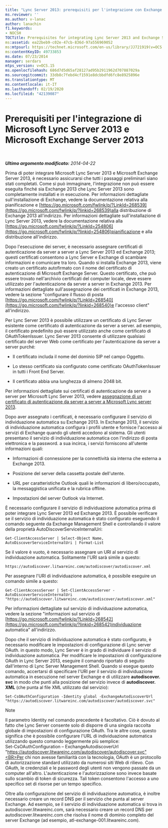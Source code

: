 ```yaml
---
title: "Lync Server 2013: prerequisiti per l'integrazione con Exchange Server 2013"
ms.reviewer: ''
ms.author: v-lanac
author: lanachin
f1.keywords:
- NOCSH
TOCTitle: Prerequisites for integrating Lync Server 2013 and Exchange Server 2013
ms:assetid: ea22beb9-c02e-47cb-836d-97a556969052
ms:mtpsurl: https://technet.microsoft.com/en-us/library/JJ721919(v=OCS.15)
ms:contentKeyID: 49733853
ms.date: 07/23/2014
manager: serdars
mtps_version: v=OCS.15
ms.openlocfilehash: 686d7d5d65af28127ad95b2911962d707887029a
ms.sourcegitcommit: 33db8c7febd4cf1591e8dcbbdfd6fc8e8925896e
ms.translationtype: MT
ms.contentlocale: it-IT
ms.lasthandoff: 02/19/2020
ms.locfileid: "42139087"
---
```

<div data-xmlns="http://www.w3.org/1999/xhtml">

<div class="topic" data-xmlns="http://www.w3.org/1999/xhtml" data-msxsl="urn:schemas-microsoft-com:xslt" data-cs="http://msdn.microsoft.com/">

<div data-asp="https://msdn2.microsoft.com/asp">

# <a name="prerequisites-for-integrating-microsoft-lync-server-2013-and-microsoft-exchange-server-2013"></a>Prerequisiti per l'integrazione di Microsoft Lync Server 2013 e Microsoft Exchange Server 2013

</div>

<div id="mainSection">

<div id="mainBody">

<span> </span>

_**Ultimo argomento modificato:** 2014-04-22_

Prima di poter integrare Microsoft Lync Server 2013 e Microsoft Exchange Server 2013, è necessario assicurarsi che tutti i passaggi preliminari siano stati completati. Come si può immaginare, l'integrazione non può essere eseguita finché sia Exchange 2013 che Lync Server 2013 sono completamente installati e in esecuzione. Per informazioni dettagliate sull'installazione di Exchange, vedere la documentazione relativa alla pianificazione e [https://go.microsoft.com/fwlink/p/?LinkId=268539](https://go.microsoft.com/fwlink/p/?linkid=268539)alla distribuzione di Exchange 2013 all'indirizzo. Per informazioni dettagliate sull'installazione di Lync Server 2013, vedere la documentazione relativa alla [https://go.microsoft.com/fwlink/p/?LinkId=254806](https://go.microsoft.com/fwlink/p/?linkid=254806)pianificazione e alla distribuzione all'indirizzo.

Dopo l'esecuzione dei server, è necessario assegnare certificati di autenticazione da server a server a Lync Server 2013 ed Exchange 2013; questi certificati consentono a Lync Server e Exchange di scambiare informazioni e comunicare tra loro. Quando si installa Exchange 2013, viene creato un certificato autofirmato con il nome del certificato di autenticazione di Microsoft Exchange Server. Questo certificato, che può essere trovato nell'archivio certificati del computer locale, deve essere utilizzato per l'autenticazione da server a server in Exchange 2013. Per informazioni dettagliate sull'assegnazione dei certificati in Exchange 2013, vedere la sezione "configurare il flusso di posta [https://go.microsoft.com/fwlink/p/?LinkId=268540](https://go.microsoft.com/fwlink/p/?linkid=268540)e l'accesso client" all'indirizzo.

Per Lync Server 2013 è possibile utilizzare un certificato di Lync Server esistente come certificato di autenticazione da server a server. ad esempio, il certificato predefinito può essere utilizzato anche come certificato di OAuthTokenIssuer. Lync Server 2013 consente di utilizzare qualsiasi certificato del server Web come certificato per l'autenticazione da server a server purché:

  - Il certificato includa il nome del dominio SIP nel campo Oggetto.

  - Lo stesso certificato sia configurato come certificato OAuthTokenIssuer in tutti i Front End Server.

  - Il certificato abbia una lunghezza di almeno 2048 bit.

Per informazioni dettagliate sui certificati di autenticazione da server a server per Microsoft Lync Server 2013, vedere [assegnazione di un certificato di autenticazione da server a server a Microsoft Lync server 2013](lync-server-2013-assigning-a-server-to-server-authentication-certificate-to-lync-server-2013.md).

Dopo aver assegnato i certificati, è necessario configurare il servizio di individuazione automatica su Exchange 2013. In Exchange 2013, il servizio di individuazione automatica configura i profili utente e fornisce l'accesso ai servizi di Exchange quando gli utenti accedono al sistema. Gli utenti presentano il servizio di individuazione automatica con l'indirizzo di posta elettronica e la password. a sua incirca, i servizi forniscono all'utente informazioni quali:

  - Informazioni di connessione per la connettività sia interna che esterna a Exchange 2013.

  - Posizione del server della cassetta postale dell'utente.

  - URL per caratteristiche Outlook quali le informazioni di libero/occupato, la messaggistica unificata e la rubrica offline.

  - Impostazioni del server Outlook via Internet.

È necessario configurare il servizio di individuazione automatica prima di poter integrare Lync Server 2013 ed Exchange 2013. È possibile verificare se il servizio di individuazione automatica è stato configurato eseguendo il comando seguente da Exchange Management Shell e controllando il valore della proprietà AutoDiscoverServiceInternalUri:

    Get-ClientAccessServer | Select-Object Name, AutoDiscoverServiceInternalUri | Format-List

Se il valore è vuoto, è necessario assegnare un URI al servizio di individuazione automatica. Solitamente l'URI sarà simile a questo:

    https://autodiscover.litwareinc.com/autodiscover/autodiscover.xml

Per assegnare l'URI di individuazione automatica, è possibile eseguire un comando simile a questo:

    Get-ClientAccessServer | Set-ClientAccessServer -AutoDiscoverServiceInternalUri "https://autodiscover.litwareinc.com/autodiscover/autodiscover.xml"

Per informazioni dettagliate sul servizio di individuazione automatica, vedere la sezione "informazioni sul servizio di [https://go.microsoft.com/fwlink/p/?LinkId=268542](https://go.microsoft.com/fwlink/p/?linkid=268542)individuazione automatica" all'indirizzo.

Dopo che il servizio di individuazione automatica è stato configurato, è necessario modificare le impostazioni di configurazione di Lync server OAuth. in questo modo, Lync Server è in grado di individuare il servizio di individuazione automatica. Per modificare le impostazioni di configurazione OAuth in Lync Server 2013, eseguire il comando riportato di seguito dall'interno di Lync Server Management Shell. Quando si esegue questo comando, accertarsi di specificare l'URI per il servizio di individuazione automatica in esecuzione nel server Exchange e di utilizzare **autodiscover. svc** in modo che punti alla posizione del servizio invece di **autodiscover. XML** (che punta al file XML utilizzato dal servizio):

    Set-CsOAuthConfiguration -Identity global -ExchangeAutodiscoverUrl "https://autodiscover.litwareinc.com/autodiscover/autodiscover.svc"

<div>


> [!NOTE]  
> Il parametro Identity nel comando precedente è facoltativo. Ciò è dovuto al fatto che Lync Server consente solo di disporre di una singola raccolta globale di impostazioni di configurazione OAuth. Tra le altre cose, questo significa che è possibile configurare l'URL di individuazione automatica utilizzando questo comando leggermente più semplice:<BR>Set-CsOAuthConfiguration – ExchangeAutodiscoverUrl "https://autodiscover.litwareinc.com/autodiscover/autodiscover.svc"<BR>Per chi non avesse familiarità con la tecnologia, OAuth è un protocollo di autorizzazione standard utilizzato da numerosi siti Web di rilievo. Con OAuth, le credenziali e le password degli utenti non vengono passate da un computer all'altro. L'autenticazione e l'autorizzazione sono invece basate sullo scambio di token di sicurezza. Tali token consentono l'accesso a uno specifico set di risorse per un tempo specifico.



</div>

Oltre alla configurazione del servizio di individuazione automatica, è inoltre necessario creare un record DNS per il servizio che punta al server Exchange. Ad esempio, se il servizio di individuazione automatica si trova in autodiscover.litwareinc.com, sarà necessario creare un record DNS per autodiscover.litwareinc.com che risolva il nome di dominio completo del server Exchange (ad esempio, atl-exchange-001.litwareinc.com).

</div>

<span> </span>

</div>

</div>

</div>


